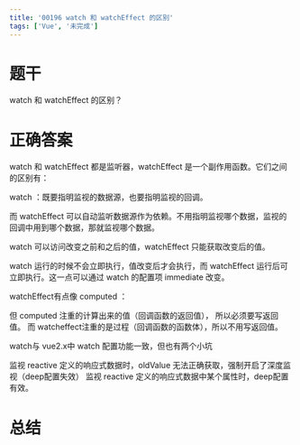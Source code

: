 ```yaml
---
title: '00196 watch 和 watchEffect 的区别'
tags: ['Vue', '未完成']
---
```


# 题干

watch 和 watchEffect 的区别？

# 正确答案

watch 和 watchEffect 都是监听器，watchEffect 是一个副作用函数。它们之间的区别有：


watch ：既要指明监视的数据源，也要指明监视的回调。


而 watchEffect 可以自动监听数据源作为依赖。不用指明监视哪个数据，监视的回调中用到哪个数据，那就监视哪个数据。


watch 可以访问改变之前和之后的值，watchEffect 只能获取改变后的值。


watch 运行的时候不会立即执行，值改变后才会执行，而 watchEffect 运行后可立即执行。这一点可以通过 watch 的配置项 immediate 改变。


watchEffect有点像 computed ：

但 computed 注重的计算出来的值（回调函数的返回值）， 所以必须要写返回值。
而 watcheffect注重的是过程（回调函数的函数体），所以不用写返回值。




watch与 vue2.x中 watch 配置功能一致，但也有两个小坑

监视 reactive 定义的响应式数据时，oldValue 无法正确获取，强制开启了深度监视（deep配置失效）
监视 reactive 定义的响应式数据中某个属性时，deep配置有效。


# 总结



<script>
  function func() {

  }
  
</script>